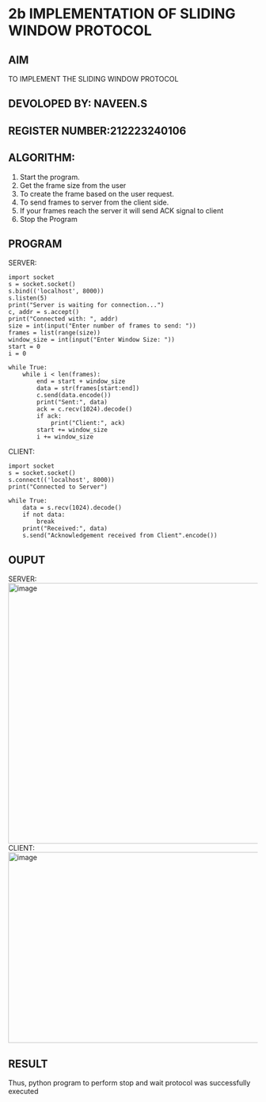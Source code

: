 # 2b IMPLEMENTATION OF SLIDING WINDOW PROTOCOL
## AIM
TO IMPLEMENT THE SLIDING WINDOW PROTOCOL

## DEVOLOPED BY: NAVEEN.S
## REGISTER NUMBER:212223240106

## ALGORITHM:
1. Start the program.
2. Get the frame size from the user
3. To create the frame based on the user request.
4. To send frames to server from the client side.
5. If your frames reach the server it will send ACK signal to client
6. Stop the Program
## PROGRAM
SERVER:
```
import socket
s = socket.socket()
s.bind(('localhost', 8000))
s.listen(5)
print("Server is waiting for connection...")
c, addr = s.accept()
print("Connected with: ", addr)
size = int(input("Enter number of frames to send: "))
frames = list(range(size))
window_size = int(input("Enter Window Size: "))
start = 0
i = 0

while True:
    while i < len(frames):
        end = start + window_size
        data = str(frames[start:end])
        c.send(data.encode())
        print("Sent:", data)
        ack = c.recv(1024).decode()
        if ack:
            print("Client:", ack)
        start += window_size
        i += window_size
```
CLIENT:
```
import socket
s = socket.socket()
s.connect(('localhost', 8000))
print("Connected to Server")

while True:
    data = s.recv(1024).decode()
    if not data:
        break
    print("Received:", data)
    s.send("Acknowledgement received from Client".encode())
```
## OUPUT
SERVER:
<img width="1041" height="526" alt="image" src="https://github.com/user-attachments/assets/ddb51b48-be23-4b23-a3fb-eb88c6be4491" />
CLIENT:
<img width="1050" height="385" alt="image" src="https://github.com/user-attachments/assets/2d65e37d-e5fb-4f28-8813-cddde26bbe88" />

## RESULT
Thus, python program to perform stop and wait protocol was successfully executed

